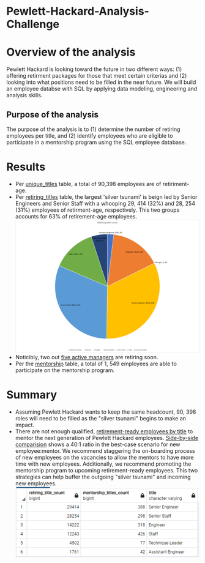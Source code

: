 # Pewlett-Hackard-Analysis-Challenge

# Overview of the analysis
Pewlett Hackard is looking toward the future in two different ways: (1) offering retirment packages for those that meet certain criterias and (2) looking into what positions need to be filled in the near future. We will build an employee databse with SQL by applying data modeling, engineering and analysis skills.   

## Purpose of the analysis
The purpose of the analysis is to (1) determine the number of retiring employees per title, and (2) identify employees who are eligible to participate in a mentorship program using the SQL employee database.

# Results
- Per [unique_titles](https://github.com/arelysrsd87/Pewlett-Hackard-Analysis-Challenge/blob/main/Data/unique_titles.csv) table, a total of 90,398 employees are of retiriment-age. 
- Per [retiring_titles](https://github.com/arelysrsd87/Pewlett-Hackard-Analysis-Challenge/blob/main/Data/retiring_titles.csv) table, the largest 'silver tsunami' is beign led by Senior Engineers and Senior Staff with a whooping 29, 414 (32%) and 28, 254 (31%) employees of retirment-age, respectively. This two groups accounts for 63% of retirement-age employees. ![retiring_title_count](https://github.com/arelysrsd87/Pewlett-Hackard-Analysis-Challenge/blob/main/Images/retiring_title_count.png)
- Noticibly, two out [five active managers](https://github.com/arelysrsd87/Pewlett-Hackard-Analysis-Challenge/blob/main/Data/manager_info.csv) are retiring soon.
- Per the [mentorship](https://github.com/arelysrsd87/Pewlett-Hackard-Analysis-Challenge/blob/main/Data/mentorship.csv) table, a total of 1, 549 employees are able to participate on the mentorship program.

# Summary

- Assuming Pewlett Hackard wants to keep the same headcount, 90, 398 roles will need to be filled as the "silver tsunami" begins to make an impact.
- There are not enough qualified, [retirement-ready employees by title](https://github.com/arelysrsd87/Pewlett-Hackard-Analysis-Challenge/blob/main/Data/mentorship_titles.csv) to mentor the next generation of Pewlett Hackard employees.  [Side-by-side comparision](https://github.com/arelysrsd87/Pewlett-Hackard-Analysis-Challenge/blob/main/Data/mentorship_ratio_title.csv) shows a 40:1 ratio in the best-case scenario for new employee:mentor. We recommend staggering the on-boarding process of new employees on the vacancies to allow the mentors to have more time with new employees. Additionally, we recommend promoting the mentorship program to upcoming retirement-ready employees. This two strategies can help buffer the outgoing "silver tsunami" and incoming new employees. ![mentorhip_ratio_title](https://github.com/arelysrsd87/Pewlett-Hackard-Analysis-Challenge/blob/main/Images/mentorship_ratio_title.png)
